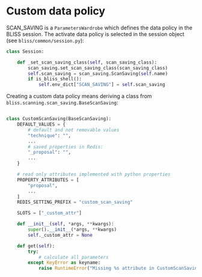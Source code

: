 # Custom data policy

SCAN_SAVING is a `ParametersWardrobe` which defines the data policy in the BLISS session. The activate data policy is selected in the session object (see `bliss/common/session.py`):

```python
class Session:

    def _set_scan_saving_class(self, scan_saving_class):
        scan_saving.set_scan_saving_class(scan_saving_class)
        self.scan_saving = scan_saving.ScanSaving(self.name)
        if is_bliss_shell():
            self.env_dict["SCAN_SAVING"] = self.scan_saving
```

Creating a custom data policy means deriving a class from `bliss.scanning.scan_saving.BaseScanSaving`:

```python

class CustomScanSaving(BaseScanSaving):
    DEFAULT_VALUES = {
        # default and not removable values
        "technique": "",
        ...
        # saved properties in Redis:
        "_proposal": "",
        ...
    }

    # read only attributes implemented with python properties
    PROPERTY_ATTRIBUTES = [
        "proposal",
        ...
    ]
    REDIS_SETTING_PREFIX = "custom_scan_saving"

    SLOTS = ["_custom_attr"]

    def __init__(self, *args, **kwargs):
        super().__init__(*args, **kwargs)
        self._custom_attr = None

    def get(self):
        try:
            # calculate all parameters
        except KeyError as keyname:
            raise RuntimeError("Missing %s attribute in CustomScanSaving" % keyname)
```
